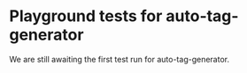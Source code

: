 # Playground tests for auto-tag-generator
We are still awaiting the first test run for auto-tag-generator.
